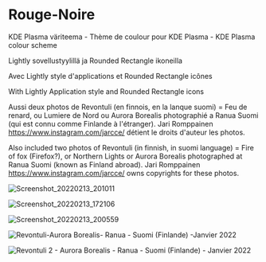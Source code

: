 # Rouge-Noire
KDE Plasma väriteema - Thème de coulour pour KDE Plasma - KDE Plasma colour scheme

Lightly sovellustyylillä ja Rounded Rectangle ikoneilla

Avec Lightly style d'applications et Rounded Rectangle icônes

With Lightly Application style and Rounded Rectangle icons

Aussi deux photos de Revontuli (en finnois, en la lanque suomi) = Feu de renard, ou Lumiere de Nord ou Aurora Borealis photographié a Ranua Suomi (qui est connu comme Finlande à l'étranger). Jari Romppainen https://www.instagram.com/jarcce/ détient le droits d'auteur les photos.

Also included two photos of Revontuli (in finnish, in suomi language) = Fire of fox (Firefox?), or Northern Lights or Aurora Borealis photographed at Ranua Suomi (known as Finland abroad). Jari Romppainen https://www.instagram.com/jarcce/ owns copyrights for these photos.

![Screenshot_20220213_201011](https://user-images.githubusercontent.com/73434605/153768653-3a449b2c-394f-4f08-8de0-ea31b4501a0a.png)



![Screenshot_20220213_172106](https://user-images.githubusercontent.com/73434605/153768201-e4cb486d-f162-44a4-8b30-a5150dd98964.png)



![Screenshot_20220213_200559](https://user-images.githubusercontent.com/73434605/153768978-9e80a4a3-af0d-4e29-bb15-84dd326cdf1b.png)


![Revontuli-Aurora Borealis- Ranua - Suomi (Finlande) -Janvier 2022](https://user-images.githubusercontent.com/73434605/153769712-70215ce6-f092-4234-89ea-b998eacfd959.jpg)

![Revontuli 2 - Aurora Borealis - Ranua - Suomi (Finlande) - Janvier 2022](https://user-images.githubusercontent.com/73434605/153769773-c21ee920-2356-4724-bb53-efee9762d844.jpg)


